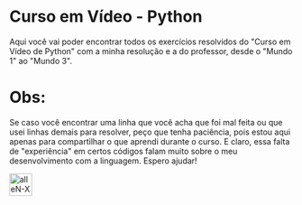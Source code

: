 # Curso em Vídeo - Python
Aqui você vai poder encontrar todos os exercícios resolvidos do "Curso em Vídeo de Python" com a minha resolução e a do professor, desde o "Mundo 1" ao "Mundo 3".
# Obs:
Se caso você encontrar uma linha que você acha que foi mal feita ou que usei linhas demais para resolver, peço que tenha paciência, pois estou aqui apenas para compartilhar o que aprendi durante o curso. E claro, essa falta de "experiência" em certos códigos falam muito sobre o meu desenvolvimento com a linguagem. Espero ajudar!

<a href="https://github.com/oalleeN/oalleeN/blob/main/README.md" target="_blank"><img align="center" alt="alleN-X" height="40" width="40" src="https://cdn.discordapp.com/attachments/1177965498676289649/1195597899237703751/25231.png?ex=65b49250&is=65a21d50&hm=def20815ee175e712acf3bd76f2bc0ef2889edfe7200c8d663c13ec5fa502213&" target="_blank"></a>
